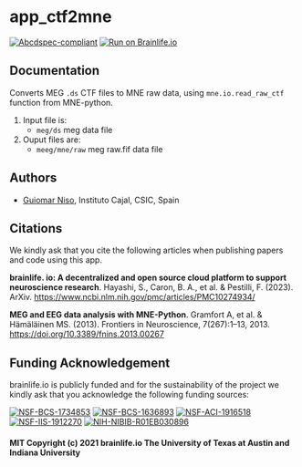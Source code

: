 # app_ctf2mne

[![Abcdspec-compliant](https://img.shields.io/badge/ABCD_Spec-v1.1-green.svg)](https://github.com/brain-life/abcd-spec)
[![Run on Brainlife.io](https://img.shields.io/badge/Brainlife-bl.app.634-blue.svg)](https://doi.org/10.25663/brainlife.app.634)

## Documentation
Converts MEG `.ds` CTF files to MNE raw data, using `mne.io.read_raw_ctf` function from MNE-python.

1) Input file is:
    * `meg/ds` meg data file
2) Ouput files are:
    * `meeg/mne/raw` meg raw.fif data file

## Authors
- [Guiomar Niso](guiomar.niso@ctb.upm.es), Instituto Cajal, CSIC, Spain

## Citations
We kindly ask that you cite the following articles when publishing papers and code using this app. 

**brainlife. io: A decentralized and open source cloud platform to support neuroscience research**. Hayashi, S., Caron, B. A., et al. & Pestilli, F. (2023). ArXiv. https://www.ncbi.nlm.nih.gov/pmc/articles/PMC10274934/

**MEG and EEG data analysis with MNE-Python**. Gramfort A, et al. & Hämäläinen MS. (2013). Frontiers in Neuroscience, 7(267):1–13, 2013. https://doi.org/10.3389/fnins.2013.00267

## Funding Acknowledgement
brainlife.io is publicly funded and for the sustainability of the project we kindly ask that you acknowledge the following funding sources:

[![NSF-BCS-1734853](https://img.shields.io/badge/NSF_BCS-1734853-blue.svg)](https://nsf.gov/awardsearch/showAward?AWD_ID=1734853)
[![NSF-BCS-1636893](https://img.shields.io/badge/NSF_BCS-1636893-blue.svg)](https://nsf.gov/awardsearch/showAward?AWD_ID=1636893)
[![NSF-ACI-1916518](https://img.shields.io/badge/NSF_ACI-1916518-blue.svg)](https://nsf.gov/awardsearch/showAward?AWD_ID=1916518)
[![NSF-IIS-1912270](https://img.shields.io/badge/NSF_IIS-1912270-blue.svg)](https://nsf.gov/awardsearch/showAward?AWD_ID=1912270)
[![NIH-NIBIB-R01EB030896](https://img.shields.io/badge/NIH_NIBIB-R01EB030896-green.svg)](https://grantome.com/grant/NIH/R01-EB030896-01)


#### MIT Copyright (c) 2021 brainlife.io The University of Texas at Austin and Indiana University